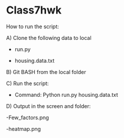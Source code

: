 # Class7hwk
How to run the script:

A) Clone the following data to local
   
   - run.py
   
   - housing.data.txt

B) Git BASH from the local folder

C) Run the script:
   
   - Command: Python run.py housing.data.txt

D) Output in the screen and folder:
   
   -Few_factors.png
   
   -heatmap.png
